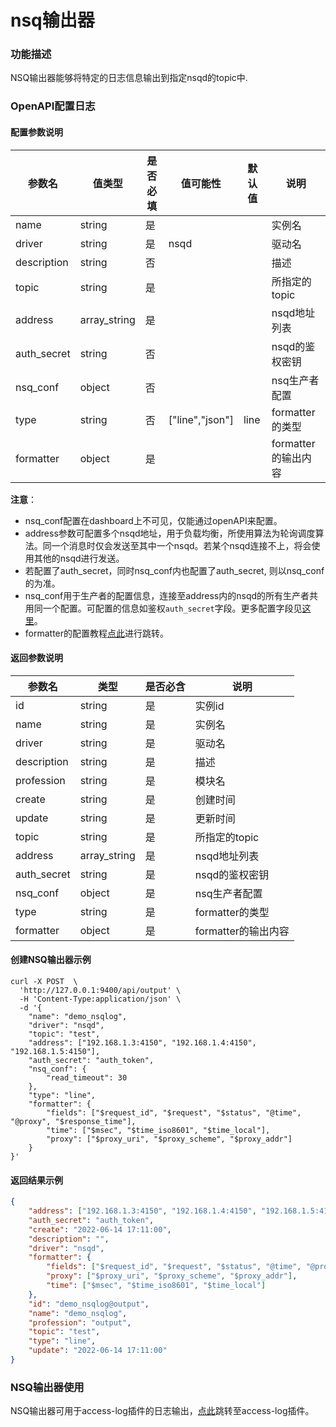 # nsq输出器

### 功能描述

NSQ输出器能够将特定的日志信息输出到指定nsqd的topic中.



### OpenAPI配置日志

#### 配置参数说明

| 参数名      | 值类型       | 是否必填 | 值可能性        | 默认值 | 说明                |
| ----------- | ------------ | -------- | --------------- | ------ | ------------------- |
| name        | string       | 是       |                 |        | 实例名              |
| driver      | string       | 是       | nsqd            |        | 驱动名              |
| description | string       | 否       |                 |        | 描述                |
| topic       | string       | 是       |                 |        | 所指定的topic       |
| address     | array_string | 是       |                 |        | nsqd地址列表        |
| auth_secret | string       | 否       |                 |        | nsqd的鉴权密钥      |
| nsq_conf    | object       | 否       |                 |        | nsq生产者配置       |
| type        | string       | 否       | ["line","json"] | line   | formatter的类型     |
| formatter   | object       | 是       |                 |        | formatter的输出内容 |

**注意**：

* nsq_conf配置在dashboard上不可见，仅能通过openAPI来配置。
* address参数可配置多个nsqd地址，用于负载均衡，所使用算法为轮询调度算法。同一个消息时仅会发送至其中一个nsqd。若某个nsqd连接不上，将会使用其他的nsqd进行发送。
* 若配置了auth_secret，同时nsq_conf内也配置了auth_secret, 则以nsq_conf的为准。
* nsq_conf用于生产者的配置信息，连接至address内的nsqd的所有生产者共用同一个配置。可配置的信息如鉴权`auth_secret`字段。更多配置字段见[这里](https://pkg.go.dev/github.com/nsqio/go-nsq#Config)。
* formatter的配置教程[点此](/docs/formatter)进行跳转。



#### 返回参数说明

| 参数名      | 类型         | 是否必含 | 说明                |
| ----------- | ------------ | -------- | ------------------- |
| id          | string       | 是       | 实例id              |
| name        | string       | 是       | 实例名              |
| driver      | string       | 是       | 驱动名              |
| description | string       | 是       | 描述                |
| profession  | string       | 是       | 模块名              |
| create      | string       | 是       | 创建时间            |
| update      | string       | 是       | 更新时间            |
| topic       | string       | 是       | 所指定的topic       |
| address     | array_string | 是       | nsqd地址列表        |
| auth_secret | string       | 是       | nsqd的鉴权密钥      |
| nsq_conf    | object       | 是       | nsq生产者配置       |
| type        | string       | 是       | formatter的类型     |
| formatter   | object       | 是       | formatter的输出内容 |



#### 创建NSQ输出器示例

```shell
curl -X POST  \
  'http://127.0.0.1:9400/api/output' \
  -H 'Content-Type:application/json' \
  -d '{
	"name": "demo_nsqlog",
	"driver": "nsqd",
	"topic": "test",
	"address": ["192.168.1.3:4150", "192.168.1.4:4150", "192.168.1.5:4150"],
	"auth_secret": "auth_token",
	"nsq_conf": {
		"read_timeout": 30
	},
	"type": "line",
	"formatter": {
		"fields": ["$request_id", "$request", "$status", "@time", "@proxy", "$response_time"],
		"time": ["$msec", "$time_iso8601", "$time_local"],
		"proxy": ["$proxy_uri", "$proxy_scheme", "$proxy_addr"]
	}
}'
```

#### 返回结果示例

```json
{
	"address": ["192.168.1.3:4150", "192.168.1.4:4150", "192.168.1.5:4150"],
	"auth_secret": "auth_token",
	"create": "2022-06-14 17:11:00",
	"description": "",
	"driver": "nsqd",
	"formatter": {
		"fields": ["$request_id", "$request", "$status", "@time", "@proxy", "$response_time"],
		"proxy": ["$proxy_uri", "$proxy_scheme", "$proxy_addr"],
		"time": ["$msec", "$time_iso8601", "$time_local"]
	},
	"id": "demo_nsqlog@output",
	"name": "demo_nsqlog",
	"profession": "output",
	"topic": "test",
	"type": "line",
	"update": "2022-06-14 17:11:00"
}
```



### NSQ输出器使用

NSQ输出器可用于access-log插件的日志输出，[点此](/docs/apinto/plugins/access_log.md)跳转至access-log插件。

